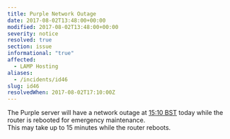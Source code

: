 ```yaml
---
title: Purple Network Outage
date: 2017-08-02T13:48:00+00:00
modified: 2017-08-02T13:48:00+00:00
severity: notice
resolved: true
section: issue
informational: "true"
affected:
  - LAMP Hosting
aliases:
  - /incidents/id46
slug: id46
resolvedWhen: 2017-08-02T17:10:00Z
---
```


The Purple server will have a network outage at [15:10 BST](https://www.timeanddate.com/worldclock/fixedtime.html?iso=20170802T1410) today while the router is rebooted for emergency maintenance.<br />This may take up to 15 minutes while the router reboots.

